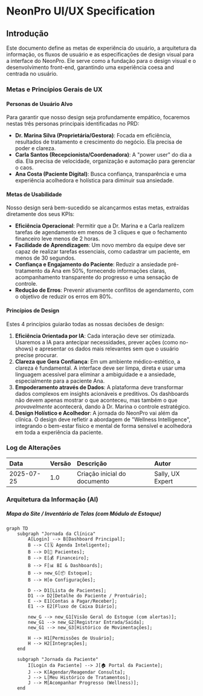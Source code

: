 # NeonPro UI/UX Specification

## Introdução

Este documento define as metas de experiência do usuário, a arquitetura da informação, os fluxos de usuário e as especificações de design visual para a interface do NeonPro. Ele serve como a fundação para o design visual e o desenvolvimento front-end, garantindo uma experiência coesa and centrada no usuário.

### Metas e Princípios Gerais de UX

#### Personas de Usuário Alvo

Para garantir que nosso design seja profundamente empático, focaremos nestas três personas principais identificadas no PRD:

- **Dr. Marina Silva (Proprietária/Gestora)**: Focada em eficiência, resultados de tratamento e crescimento do negócio. Ela precisa de poder e clareza.
- **Carla Santos (Recepcionista/Coordenadora)**: A "power user" do dia a dia. Ela precisa de velocidade, organização e automação para gerenciar o caos.
- **Ana Costa (Paciente Digital)**: Busca confiança, transparência e uma experiência acolhedora e holística para diminuir sua ansiedade.

#### Metas de Usabilidade

Nosso design será bem-sucedido se alcançarmos estas metas, extraídas diretamente dos seus KPIs:

- **Eficiência Operacional**: Permitir que a Dr. Marina e a Carla realizem tarefas de agendamento em menos de 3 cliques e que o fechamento financeiro leve menos de 2 horas.
- **Facilidade de Aprendizagem**: Um novo membro da equipe deve ser capaz de realizar tarefas essenciais, como cadastrar um paciente, em menos de 30 segundos.
- **Confiança e Engajamento do Paciente**: Reduzir a ansiedade pré-tratamento da Ana em 50%, fornecendo informações claras, acompanhamento transparente do progresso e uma sensação de controle.
- **Redução de Erros**: Prevenir ativamente conflitos de agendamento, com o objetivo de reduzir os erros em 80%.

#### Princípios de Design

Estes 4 princípios guiarão todas as nossas decisões de design:

1.  **Eficiência Orientada por IA**: Cada interação deve ser otimizada. Usaremos a IA para antecipar necessidades, prever ações (como no-shows) e apresentar os dados mais relevantes sem que o usuário precise procurar.
2.  **Clareza que Gera Confiança**: Em um ambiente médico-estético, a clareza é fundamental. A interface deve ser limpa, direta e usar uma linguagem acessível para eliminar a ambiguidade e a ansiedade, especialmente para a paciente Ana.
3.  **Empoderamento através de Dados**: A plataforma deve transformar dados complexos em insights acionáveis e preditivos. Os dashboards não devem apenas mostrar o que aconteceu, mas também o que _provavelmente_ acontecerá, dando à Dr. Marina o controle estratégico.
4.  **Design Holístico e Acolhedor**: A jornada do NeonPro vai além da clínica. O design deve refletir a abordagem de "Wellness Intelligence", integrando o bem-estar físico e mental de forma sensível e acolhedora em toda a experiência da paciente.

### Log de Alterações

| Data       | Versão | Descrição                    | Autor            |
| :--------- | :----- | :--------------------------- | :--------------- |
| 2025-07-25 | 1.0    | Criação inicial do documento | Sally, UX Expert |

### Arquitetura da Informação (AI)

##### Mapa do Site / Inventário de Telas (com Módulo de Estoque)

```mermaid
graph TD
    subgraph "Jornada da Clínica"
        A[Login] --> B[Dashboard Principal];
        B --> C[🗓️ Agenda Inteligente];
        B --> D[👥 Pacientes];
        B --> E[💰 Financeiro];
        B --> F[📊 BI & Dashboards];
        B --> new_G[📦 Estoque];
        B --> H[⚙️ Configurações];

        D --> D1[Lista de Pacientes];
        D1 --> D2[Detalhe do Paciente / Prontuário];
        E --> E1[Contas a Pagar/Receber];
        E1 --> E2[Fluxo de Caixa Diário];

        new_G --> new_G1[Visão Geral do Estoque (com alertas)];
        new_G1 --> new_G2[Registrar Entrada/Saída];
        new_G1 --> new_G3[Histórico de Movimentações];

        H --> H1[Permissões de Usuário];
        H --> H2[Integrações];
    end

    subgraph "Jornada da Paciente"
        I[Login da Paciente] --> J[🏠 Portal da Paciente];
        J --> K[Agendar/Reagendar Consulta];
        J --> L[Meu Histórico de Tratamentos];
        J --> M[Acompanhar Progresso (Wellness)];
    end
```
